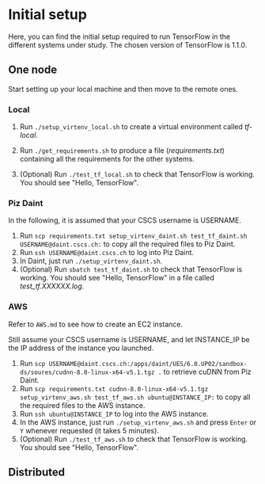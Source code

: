 # Initial setup

Here, you can find the initial setup required to run TensorFlow in the different systems under study.
The chosen version of TensorFlow is 1.1.0.


## One node

Start setting up your local machine and then move to the remote ones.

### Local
1. Run `./setup_virtenv_local.sh` to create a virtual environment called *tf-local*.
2. Run `./get_requirements.sh` to produce a file (*requirements.txt*) containing all the requirements for the other systems.

3. (Optional) Run `./test_tf_local.sh` to check that TensorFlow is working. You should see "Hello, TensorFlow".

### Piz Daint
In the following, it is assumed that your CSCS username is USERNAME.

1. Run `scp requirements.txt setup_virtenv_daint.sh test_tf_daint.sh USERNAME@daint.cscs.ch:` to copy all the required files to Piz Daint.
2. Run `ssh USERNAME@daint.cscs.ch` to log into Piz Daint.
3. In Daint, just run `./setup_virtenv_daint.sh`.
5. (Optional) Run `sbatch test_tf_daint.sh` to check that TensorFlow is working. You should see "Hello, TensorFlow" in a file called *test_tf.XXXXXX.log*.

### AWS
Refer to `AWS.md` to see how to create an EC2 instance.

Still assume your CSCS username is USERNAME, and let INSTANCE_IP be the IP address of the instance you launched.

1. Run `scp USERNAME@daint.cscs.ch:/apps/daint/UES/6.0.UP02/sandbox-ds/soures/cudnn-8.0-linux-x64-v5.1.tgz .` to retrieve cuDNN from Piz Daint.
2. Run `scp requirements.txt cudnn-8.0-linux-x64-v5.1.tgz setup_virtenv_aws.sh test_tf_aws.sh ubuntu@INSTANCE_IP:` to copy all the required files to the AWS instance.
3. Run `ssh ubuntu@INSTANCE_IP` to log into the AWS instance.
4. In the AWS instance, just run `./setup_virtenv_aws.sh` and press `Enter` or `Y` whenever requested (it takes 5 minutes).
5. (Optional) Run `./test_tf_aws.sh` to check that TensorFlow is working. You should see "Hello, TensorFlow".


## Distributed
